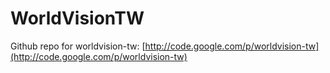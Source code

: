WorldVisionTW
=============

Github repo for worldvision-tw:
[http://code.google.com/p/worldvision-tw](http://code.google.com/p/worldvision-tw)
